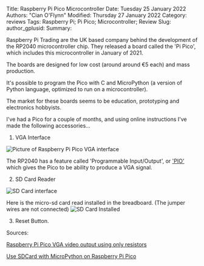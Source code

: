Title: Raspberry Pi Pico Microcontroller
Date: Tuesday 25 January 2022
Authors: "Cian O'Flynn"
Modified: Thursday 27 January 2022
Category: reviews 
Tags: Raspberry Pi; Pi Pico; Microcontroller; Review 
Slug:
author_gplusid:
Summary:

Raspberry Pi Trading are the UK based company behind the development of the RP2040 microcontroller chip. They released a board called the 'Pi Pico', which includes this microcontroller in January of 2021. 

The boards are designed for low cost (around around €5 each) and mass production. 

It's possible to program the Pico with C and MicroPython (a version of Python language, optimized to run on a microcontroller). 

The market for these boards seems to be education, prototyping and electronics hobbyists.


I've had a Pico for a couple of months, and using online instructions I've made the following accessories...

1. VGA Interface 

![Picture of Raspberry Pi Pico VGA interface](https://cianoflynn.github.io/images/pico/pico_vga.jpg)

The RP2040 has a feature called 'Programmable Input/Output', or ['PIO'](https://www.youtube.com/watch?v=ODlB05xMg04) which gives the Pico to be ability to produce a VGA signal. 

2. SD Card Reader

![SD Card interface](http://cianoflynn.github.io/images/pico/pico_sdcard.jpg)


Here is the micro-sd card read installed in the breadboard. (The jumper wires are not connected)
![SD Card Installed](https://cianoflynn.github.io/images/pico/pico_sd_installed.jpg)

3. Reset Button.

Sources:

[Raspberry Pi Pico VGA video output using only resistors](https://www.youtube.com/watch?v=RmPWcsvGSyk)

[Use SDCard with MicroPython on Raspberry Pi Pico](https://forums.raspberrypi.com/viewtopic.php?f=146&t=307275&p=1838407&hilit=SDcard#p1838663)

